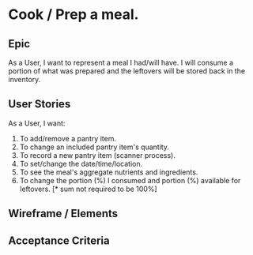 # Cook / Prep a meal.

## Epic
As a User, I want to represent a meal I had/will have.  I will consume a portion of what was prepared and the leftovers will be stored back in the inventory.

## User Stories
As a User, I want:
1. To add/remove a pantry item.
1. To change an included pantry item's quantity.
1. To record a new pantry item (scanner process).
1. To set/change the date/time/location.
1. To see the meal's aggregate nutrients and ingredients.
1. To change the portion (%) I consumed and portion (%) available for leftovers. [* sum not required to be 100%]


## Wireframe / Elements

## Acceptance Criteria
